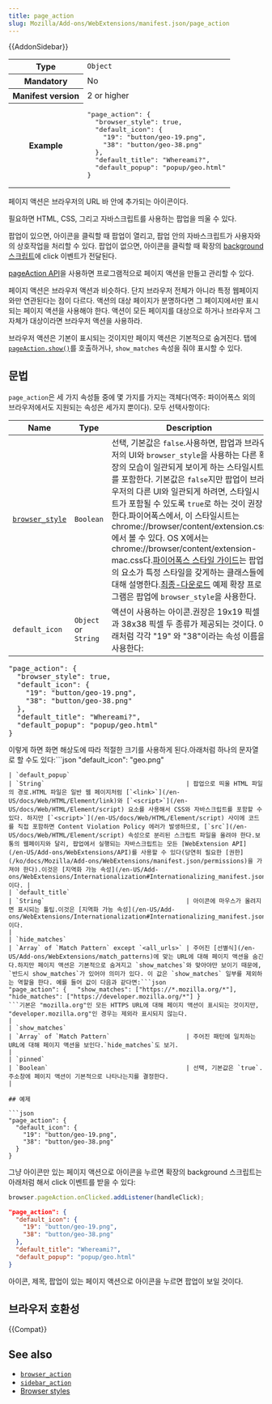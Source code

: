 ```yaml
---
title: page_action
slug: Mozilla/Add-ons/WebExtensions/manifest.json/page_action
---
```


{{AddonSidebar}}

<table class="fullwidth-table standard-table">
  <tbody>
    <tr>
      <th scope="row">Type</th>
      <td><code>Object</code></td>
    </tr>
    <tr>
      <th scope="row">Mandatory</th>
      <td>No</td>
    </tr>
    <tr>
      <th scope="row">Manifest version</th>
      <td>2 or higher</td>
    </tr>
    <tr>
      <th scope="row">Example</th>
      <td>
        <pre class="brush: json">
"page_action": {
  "browser_style": true,
  "default_icon": {
    "19": "button/geo-19.png",
    "38": "button/geo-38.png"
  },
  "default_title": "Whereami?",
  "default_popup": "popup/geo.html"
}</pre
        >
      </td>
    </tr>
  </tbody>
</table>

페이지 액션은 브라우저의 URL 바 안에 추가되는 아이콘이다.

필요하면 HTML, CSS, 그리고 자바스크립트를 사용하는 팝업을 띄울 수 있다.

팝업이 있으면, 아이콘을 클릭할 때 팝업이 열리고, 팝업 안의 자바스크립트가 사용자와의 상호작업을 처리할 수 있다. 팝업이 없으면, 아이콘을 클릭할 때 확장의 [background 스크립트](/en-US/Add-ons/WebExtensions/Anatomy_of_a_WebExtension#Background_pages)에 click 이벤트가 전달된다.

[pageAction API](/en-US/Add-ons/WebExtensions/API/pageAction)을 사용하면 프로그램적으로 페이지 액션을 만들고 관리할 수 있다.

페이지 액션은 브라우저 액션과 비슷하다. 단지 브라우저 전체가 아니라 특정 웹페이지와만 연관된다는 점이 다르다. 액션의 대상 페이지가 분명하다면 그 페이지에서만 표시되는 페이지 액션을 사용해야 한다. 액션이 모든 페이지를 대상으로 하거나 브라우저 그 자체가 대상이라면 브라우저 액션을 사용하라.

브라우저 액션은 기본이 표시되는 것이지만 페이지 액션은 기본적으로 숨겨진다. 탭에 [`pageAction.show()`](/en-US/Add-ons/WebExtensions/API/pageAction/show)를 호출하거나, `show_matches` 속성을 줘야 표시할 수 있다.

## 문법

`page_action`은 세 가지 속성들 중에 몇 가지를 가지는 객체다(역주: 파이어폭스 외의 브라우저에서도 지원되는 속성은 세가지 뿐이다). 모두 선택사항이다:

| Name                                                                                       | Type                 | Description                                                                                                                                                                                                                                                                                                                                                                                                                                                                                                                                                                                                                                                                                                                   |
| ------------------------------------------------------------------------------------------ | -------------------- | ----------------------------------------------------------------------------------------------------------------------------------------------------------------------------------------------------------------------------------------------------------------------------------------------------------------------------------------------------------------------------------------------------------------------------------------------------------------------------------------------------------------------------------------------------------------------------------------------------------------------------------------------------------------------------------------------------------------------------- |
| [`browser_style`](/en-US/docs/Mozilla/Add-ons/WebExtensions/user_interface/Browser_styles) | `Boolean`            | 선택, 기본값은 `false`.사용하면, 팝업과 브라우저의 UI와 `browser_style`을 사용하는 다른 확장의 모습이 일관되게 보이게 하는 스타일시트를 포함한다. 기본값은 `false`지만 팝업이 브라우저의 다른 UI와 일관되게 하려면, 스타일시트가 포함될 수 있도록 `true`로 하는 것이 권장한다.파이어폭스에서, 이 스타일시트는 chrome://browser/content/extension.css에서 볼 수 있다. OS X에서는 chrome://browser/content/extension-mac.css다.[파이어폭스 스타일 가이드](https://firefoxux.github.io/StyleGuide/#/controls)는 팝업의 요소가 특정 스타일을 갖게하는 클래스들에 대해 설명한다.[최종-다운로드](https://github.com/mdn/webextensions-examples/tree/master/latest-download) 예제 확장 프로그램은 팝업에 `browser_style`을 사용한다. |
| `default_icon`                                                                             | `Object` or `String` | 액션이 사용하는 아이콘.권장은 19x19 픽셀과 38x38 픽셀 두 종류가 제공되는 것이다. 아래처럼 각각 "19" 와 "38"이라는 속성 이름을 사용한다:                                                                                                                                                                                                                                                                                                                                                                                                                                                                                                                                                                                       |

<pre class="brush: json">
"page_action": {
  "browser_style": true,
  "default_icon": {
    "19": "button/geo-19.png",
    "38": "button/geo-38.png"
  },
  "default_title": "Whereami?",
  "default_popup": "popup/geo.html"
}</pre>

이렇게 하면 화면 해상도에 따라 적절한 크기를 사용하게 된다.아래처럼 하나의 문자열로 할 수도 있다:```json
"default_icon": "geo.png"

````이렇게 하면 툴바에 맞게 크기가 조정될 것이다. 흐릿해질 수 있다.                                                                                                                                                                                                                                                                                                                                       |
| `default_popup`                                                                            | `String`                                       | 팝업으로 띄울 HTML 파일의 경로.HTML 파일은 일반 웹 페이지처럼 [`<link>`](/en-US/docs/Web/HTML/Element/link)와 [`<script>`](/en-US/docs/Web/HTML/Element/script) 요소를 사용해서 CSS와 자바스크립트를 포함할 수 있다. 하지만 [`<script>`](/en-US/docs/Web/HTML/Element/script) 사이에 코드를 직접 포함하면 Content Violation Policy 에러가 발생하므로, [`src`](/en-US/docs/Web/HTML/Element/script) 속성으로 분리된 스크립트 파일을 올려야 한다.보통의 웹페이지와 달리, 팝업에서 실행되는 자바스크립트는 모든 [WebExtension API](/en-US/Add-ons/WebExtensions/API)를 사용할 수 있다(당연히 필요한 [권한](/ko/docs/Mozilla/Add-ons/WebExtensions/manifest.json/permissions)을 가져야 한다).이것은 [지역화 가능 속성](/en-US/Add-ons/WebExtensions/Internationalization#Internationalizing_manifest.json)이다. |
| `default_title`                                                                            | `String`                                       | 아이콘에 마우스가 올려지면 표시되는 툴팁.이것은 [지역화 가능 속성](/en-US/Add-ons/WebExtensions/Internationalization#Internationalizing_manifest.json)이다.                                                                                                                                                                                                                                                                                                                                                                                                                                                                                                                             |
| `hide_matches`                                                                             | `Array` of `Match Pattern` except `<all_urls>` | 주어진 [선별식](/en-US/Add-ons/WebExtensions/match_patterns)에 맞는 URL에 대해 페이지 액션을 숨긴다.하지만 페이지 액션은 기본적으로 숨겨지고 `show_matches`와 맞아야만 보이기 때문에, `반드시 show_matches`가 있어야 의미가 있다. 이 값은 `show_matches` 일부를 제외하는 역할을 한다. 예를 들어 값이 다음과 같다면:```json
"page_action": {   "show_matches": ["https://*.mozilla.org/*"],   "hide_matches": ["https://developer.mozilla.org/*"] }
```기본은 "mozilla.org"인 모든 HTTPS URL에 대해 페이지 액션이 표시되는 것이지만, "developer.mozilla.org"인 경우는 제외라 표시되지 않는다.                                                                                                                                                                                            |
| `show_matches`                                                                             | `Array` of `Match Pattern`                     | 주어진 패턴에 일치하는 URL에 대해 페이지 액션을 보인다.`hide_matches`도 보기.                                                                                                                                                                                                                                                                                                                                                                                                                                                                                                                                                                                                      |
| `pinned`                                                                                   | `Boolean`                                      | 선택, 기본값은 `true`.주소창에 페이지 액션이 기본적으로 나타나는지를 결정한다.                                                                                                                                                                                                                                                                                                                                                                                                                                                                                                                                                                                                           |

## 예제

```json
"page_action": {
  "default_icon": {
    "19": "button/geo-19.png",
    "38": "button/geo-38.png"
  }
}
````

그냥 아이콘만 있는 페이지 액션으로 아이콘을 누르면 확장의 background 스크립트는 아래처럼 해서 click 이벤트를 받을 수 있다:

```js
browser.pageAction.onClicked.addListener(handleClick);
```

```json
"page_action": {
  "default_icon": {
    "19": "button/geo-19.png",
    "38": "button/geo-38.png"
  },
  "default_title": "Whereami?",
  "default_popup": "popup/geo.html"
}
```

아이콘, 제목, 팝업이 있는 페이지 액션으로 아이콘을 누르면 팝업이 보일 것이다.

## 브라우저 호환성

{{Compat}}

## See also

- [`browser_action`](/en-US/docs/Mozilla/Add-ons/WebExtensions/manifest.json/browser_action)
- [`sidebar_action`](/en-US/docs/Mozilla/Add-ons/WebExtensions/manifest.json/sidebar_action)
- [Browser styles](/ko/docs/Mozilla/Add-ons/WebExtensions/user_interface/Browser_styles)
